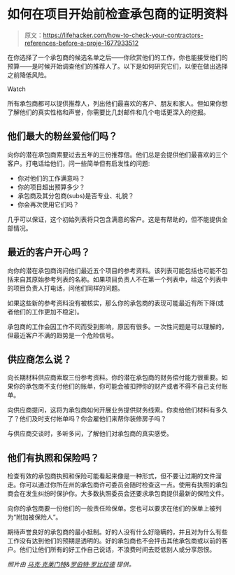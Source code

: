 # 如何在项目开始前检查承包商的证明资料

> 原文：<https://lifehacker.com/how-to-check-your-contractors-references-before-a-proje-1677933512>

在你选择了一个承包商的候选名单之后——你欣赏他们的工作，你也能接受他们的预算——是时候开始调查他们的推荐人了。以下是如何研究它们，以便在做出选择之前降低风险。

Watch

所有承包商都可以提供推荐人，列出他们最喜欢的客户、朋友和家人。但如果你想了解他们的真实性格和声誉，你需要比几封邮件和几个电话更深入的挖掘。

## 他们最大的粉丝爱他们吗？

向你的潜在承包商索要过去五年的三份推荐信。他们总是会提供他们最喜欢的三个客户。打电话给他们，问一些简单但有启发性的问题:

*   你对他们的工作满意吗？
*   你的项目超出预算多少？
*   承包商及其分包商(subs)是否专业、礼貌？
*   你会再次使用它们吗？

几乎可以保证，这个初始列表将只包含满意的客户。这是有帮助的，但不能提供全部情况。

## 最近的客户开心吗？

向你的潜在承包商询问他们最近五个项目的参考资料。该列表可能包括也可能不包括来自其原始参考列表的名称。如果项目负责人不在第一个列表中，给这个列表中的项目负责人打电话，问他们同样的问题。

如果这些新的参考资料没有被核实，那么你的承包商的表现可能最近有所下降(或者他们的工作更加不稳定)。

承包商的工作会因工作不同而受到影响，原因有很多。一次性问题是可以理解的，但最近客户不满的趋势是一个危险信号。

## 供应商怎么说？

向长期材料供应商索取三份参考资料。你的潜在承包商的财务偿付能力很重要。如果你的承包商不支付他们的账单，你可能会被扣押你的财产或者不得不自己支付账单。

向供应商提问，这将为承包商如何开展业务提供财务线索。你卖给他们材料有多久了？他们及时支付帐单吗？你会雇他们来帮你装修房子吗？

与供应商交谈时，多听多问，了解他们对承包商的真实感受。

## 他们有执照和保险吗？

检查有效的承包商执照和保险可能看起来像是一种形式，但不要让过期的文件溜走。你可以通过你所在州的承包商许可委员会随时检查这一点。使用有执照的承包商会在发生纠纷时保护你。大多数执照委员会还要求承包商提供最新的保险文件。

向你的承包商要一份他们的一般责任险保单。您也可以要求在他们的保单上被列为“附加被保险人”。

期待声誉良好的承包商的最小抵制。好的人没有什么好隐瞒的，并且对为什么有些工作没有达到他们的预期是透明的。好的承包商也不会抨击其他承包商或以前的客户。他们让他们所有的好工作自己说话，不浪费时间去贬低别人或分享怨恨。

*照片由* [*马克·克莱门特*](http://www.myfixituplife.com)*&*[*罗伯特·罗比拉德*](http://www.aconcordcarpenter.com) *提供。*